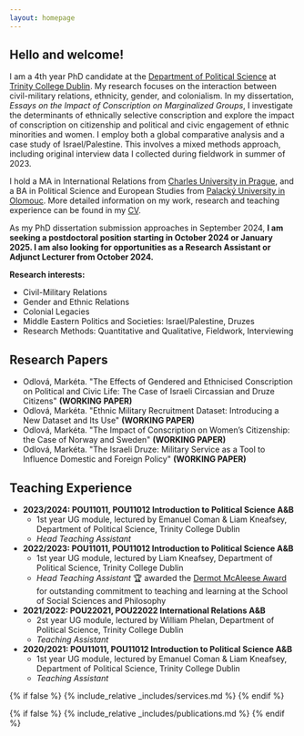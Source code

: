 ```yaml
---
layout: homepage
---
```


## Hello and welcome!
I am a 4th year PhD candidate at the <a href="https://www.tcd.ie/Political_Science/" target="_blank">Department of Political Science</a> at <a href="http://tcd.ie" target="_blank">Trinity College Dublin</a>. My research focuses on the interaction between civil-military relations, ethnicity, gender, and colonialism. In my dissertation, <em>Essays on the Impact of Conscription on Marginalized Groups</em>, I investigate the determinants of ethnically selective conscription and explore the impact of conscription on citizenship and political and civic engagement of ethnic minorities and women. I employ both a global comparative analysis and a case study of Israel/Palestine. This involves a mixed methods approach, including original interview data I collected during fieldwork in summer of 2023.

I hold a MA in International Relations from <a href="http://cuni.cz" target="_blank">Charles University in Prague</a>, and a BA in Political Science and European Studies from <a href="http://upol.cz" target="_blank">Palacký University in Olomouc</a>. More detailed information on my work, research and teaching experience can be found in my [CV](assets/files/curriculum_vitae.pdf).

As my PhD dissertation submission approaches in September 2024, **I am seeking a postdoctoral position starting in October 2024 or January 2025. I am also looking for opportunities as a Research Assistant or Adjunct Lecturer from October 2024.**

**Research interests:**
- Civil-Military Relations
- Gender and Ethnic Relations
- Colonial Legacies
- Middle Eastern Politics and Societies: Israel/Palestine, Druzes
- Research Methods: Quantitative and Qualitative, Fieldwork, Interviewing

## Research Papers
- Odlová, Markéta. "The Effects of Gendered and Ethnicised Conscription on Political and Civic Life: The Case of Israeli Circassian and Druze Citizens" **(WORKING PAPER)**
- Odlová, Markéta. "Ethnic Military Recruitment Dataset: Introducing a New Dataset and Its Use" **(WORKING PAPER)**
- Odlová, Markéta. "The Impact of Conscription on Women’s Citizenship: the Case of Norway and Sweden" **(WORKING PAPER)**
- Odlová, Markéta. "The Israeli Druze: Military Service as a Tool to Influence Domestic and Foreign Policy" **(WORKING PAPER)**

## Teaching Experience
- **2023/2024: POU11011, POU11012 Introduction to Political Science A&B**
  - 1st year UG module, lectured by Emanuel Coman & Liam Kneafsey, Department of Political Science, Trinity College Dublin
  - <em>Head Teaching Assistant</em>
- **2022/2023: POU11011, POU11012 Introduction to Political Science A&B**
  - 1st year UG module, lectured by Liam Kneafsey, Department of Political Science, Trinity College Dublin
  - <em> Head Teaching Assistant</em> 🏆 awarded the <a href="https://twitter.com/TCD_SSP/status/1663846299651694593" target="_blank">Dermot McAleese Award</a> for outstanding commitment to teaching and learning at the School of Social Sciences and Philosophy
- **2021/2022: POU22021, POU22022 International Relations A&B**
  - 2st year UG module, lectured by William Phelan, Department of Political Science, Trinity College Dublin
  - <em>Teaching Assistant</em>
- **2020/2021: POU11011, POU11012 Introduction to Political Science A&B**
  - 1st year UG module, lectured by Emanuel Coman & Liam Kneafsey, Department of Political Science, Trinity College Dublin
  - <em>Teaching Assistant</em>

{% if false %}
  {% include_relative _includes/services.md %}
{% endif %}

{% if false %}
  {% include_relative _includes/publications.md %}
{% endif %}